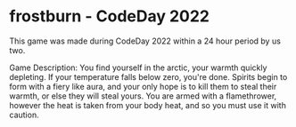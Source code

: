 # frostburn - CodeDay 2022

This game was made during CodeDay 2022 within a 24 hour period by us two.

Game Description: You find yourself in the arctic, your warmth quickly depleting. If your temperature falls below zero, you're done. Spirits begin to form with a fiery like aura, and your only hope is to kill them to steal their warmth, or else they will steal yours. You are armed with a flamethrower, however the heat is taken from your body heat, and so you must use it with caution.
